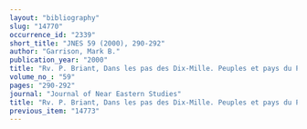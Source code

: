 ```yaml
---
layout: "bibliography"
slug: "14770"
occurrence_id: "2339"
short_title: "JNES 59 (2000), 290-292"
author: "Garrison, Mark B."
publication_year: "2000"
title: "Rv. P. Briant, Dans les pas des Dix-Mille. Peuples et pays du Proche-Orient vus par un Grec (Pallas 43, 1995)"
volume_no_: "59"
pages: "290-292"
journal: "Journal of Near Eastern Studies"
title: "Rv. P. Briant, Dans les pas des Dix-Mille. Peuples et pays du Proche-Orient vus par un Grec (Pallas 43, 1995)"
previous_item: "14773"
---
```

